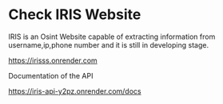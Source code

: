 # Check IRIS Website
 
IRIS is an Osint Website capable of extracting information from username,ip,phone number and it is still in developing stage.

https://irisss.onrender.com

Documentation of the API

https://iris-api-y2pz.onrender.com/docs
